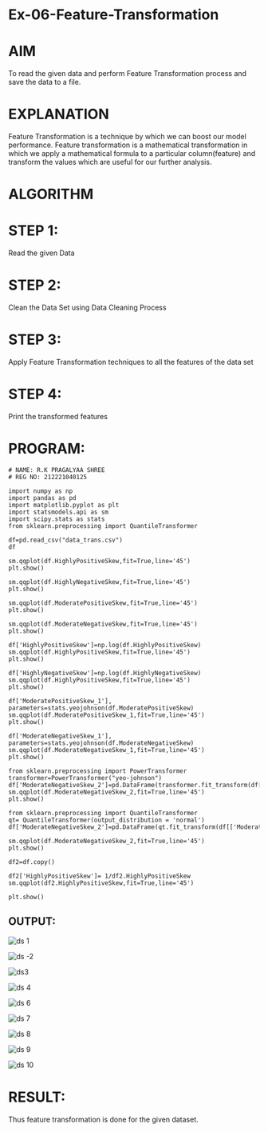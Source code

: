# Ex-06-Feature-Transformation
# AIM
To read the given data and perform Feature Transformation process and save the data to a file.

# EXPLANATION
Feature Transformation is a technique by which we can boost our model performance. Feature transformation is a mathematical transformation in which we apply a mathematical formula to a particular column(feature) and transform the values which are useful for our further analysis.

# ALGORITHM
# STEP 1:
Read the given Data

# STEP 2:
Clean the Data Set using Data Cleaning Process
 
# STEP 3:
Apply Feature Transformation techniques to all the features of the data set

# STEP 4:
Print the transformed features

# PROGRAM:
```
# NAME: R.K PRAGALYAA SHREE
# REG NO: 212221040125

import numpy as np
import pandas as pd
import matplotlib.pyplot as plt
import statsmodels.api as sm
import scipy.stats as stats
from sklearn.preprocessing import QuantileTransformer

df=pd.read_csv("data_trans.csv")
df

sm.qqplot(df.HighlyPositiveSkew,fit=True,line='45')
plt.show()

sm.qqplot(df.HighlyNegativeSkew,fit=True,line='45')
plt.show()

sm.qqplot(df.ModeratePositiveSkew,fit=True,line='45')
plt.show()

sm.qqplot(df.ModerateNegativeSkew,fit=True,line='45')
plt.show()

df['HighlyPositiveSkew']=np.log(df.HighlyPositiveSkew)
sm.qqplot(df.HighlyPositiveSkew,fit=True,line='45')
plt.show()

df['HighlyNegativeSkew']=np.log(df.HighlyNegativeSkew)
sm.qqplot(df.HighlyPositiveSkew,fit=True,line='45')
plt.show()

df['ModeratePositiveSkew_1'], parameters=stats.yeojohnson(df.ModeratePositiveSkew)
sm.qqplot(df.ModeratePositiveSkew_1,fit=True,line='45')
plt.show()

df['ModerateNegativeSkew_1'], parameters=stats.yeojohnson(df.ModerateNegativeSkew)
sm.qqplot(df.ModerateNegativeSkew_1,fit=True,line='45')
plt.show()

from sklearn.preprocessing import PowerTransformer
transformer=PowerTransformer("yeo-johnson")
df['ModerateNegativeSkew_2']=pd.DataFrame(transformer.fit_transform(df[['ModerateNegativeSkew']]))
sm.qqplot(df.ModerateNegativeSkew_2,fit=True,line='45')
plt.show()

from sklearn.preprocessing import QuantileTransformer
qt= QuantileTransformer(output_distribution = 'normal')
df['ModerateNegativeSkew_2']=pd.DataFrame(qt.fit_transform(df[['ModerateNegativeSkew']]))

sm.qqplot(df.ModerateNegativeSkew_2,fit=True,line='45')
plt.show()

df2=df.copy()

df2['HighlyPositiveSkew']= 1/df2.HighlyPositiveSkew
sm.qqplot(df2.HighlyPositiveSkew,fit=True,line='45')

plt.show()
```
## OUTPUT:
![ds 1](https://user-images.githubusercontent.com/128135934/233828538-f213d833-4a9a-4e0c-8e45-38ca807224de.png)

![ds -2](https://user-images.githubusercontent.com/128135934/233828559-13514222-d8c4-401f-b0bd-8a13e924a92f.png)

![ds3](https://user-images.githubusercontent.com/128135934/233828575-115ebdb8-9305-4def-b9c1-3198fc5c0b4f.png)

![ds 4](https://user-images.githubusercontent.com/128135934/233828642-34a679cc-46c9-4fac-b10b-4d18e415f647.png)

![ds 6](https://user-images.githubusercontent.com/128135934/233828667-c009b46b-55e1-4a75-a765-be8769ce41c4.png)

![ds 7](https://user-images.githubusercontent.com/128135934/233828695-574b41ed-de59-46a9-af04-7afe430b5410.png)

![ds 8](https://user-images.githubusercontent.com/128135934/233828709-fe4cbbd3-fdd6-4e73-8f15-3baf4aad4ba1.png)

![ds 9](https://user-images.githubusercontent.com/128135934/233828727-bfb93e68-28e6-420a-a0e1-88b27440c6e6.png)

![ds 10](https://user-images.githubusercontent.com/128135934/233828729-714334ef-5aec-41ce-8e39-8babb19aa55e.png)

# RESULT:
Thus feature transformation is done for the given dataset.






